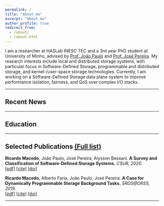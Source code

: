 ```yaml
---
permalink: /
title: "About me"
excerpt: "About me"
author_profile: true
redirect_from: 
  - /about/
  - /about.html
---
```



I am a researcher at HASLab INESC TEC and a 3rd year PhD student at University of Minho, advised by [Prof. João Paulo](https://jtpaulo.github.io/) and [Prof. José Pereira](https://haslab.uminho.pt/jop). 
My research interests include local and distributed storage systems, with particular focus in Software-Defined Storage, programmable and distributed storage, and kernel-/user-space storage technologies.
Currently, I am working on a Software-Defined Storage data plane system to improve performance isolation, fairness, and QoS over complex I/O stacks.


***

## Recent News


***


## Education

***


## Selected Publications [(Full list)](https://rgmacedo.github.io/publications/)
**Ricardo Macedo**, João Paulo, José Pereira, Alysson Bessani. **A Survey and Classification of Software-Defined Storage Systems.** *CSUR, 2020.*   
[[pdf]](https://dl.acm.org/doi/abs/10.1145/3385896)
[[cite]](https://rgmacedo.github.io/files/csur20-sds-survey/bibtex.bib)
[[doi]](https://doi.org/10.1145/3385896)

**Ricardo Macedo**, Alberto Faria, João Paulo, José Pereira. **A Case for Dynamically Programmable Storage Background Tasks.** *SRDS@DRSS, 2019.*    
[[pdf]](https://rgmacedo.github.io/files/drss19-programmable-background-tasks/rgmacedo-drss19.pdf)
[[cite]](https://rgmacedo.github.io/files/drss19-programmable-background-tasks/bibtex.bib)
[[doi]](https://doi.org/10.1109/SRDSW49218.2019.00009)

***

